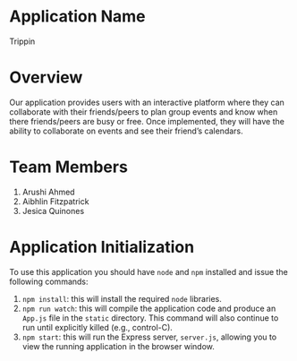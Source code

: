# Application Name

Trippin

# Overview

Our application provides users with an interactive platform where they can collaborate with their friends/peers to plan group events and know when there friends/peers are busy or free. Once implemented, they will have the ability to collaborate on events and see their friend’s calendars. 

# Team Members
1. Arushi Ahmed
2. Aibhlin Fitzpatrick 
3. Jesica Quinones

# Application Initialization

To use this application you should have `node` and `npm` installed and issue the following commands:

1. `npm install`: this will install the required `node` libraries.
2. `npm run watch`: this will compile the application code and produce an `App.js` file in the `static` directory. This command will also continue to run until explicitly killed (e.g., control-C).
3. `npm start`: this will run the Express server, `server.js`, allowing you to view the running application in the browser window.
